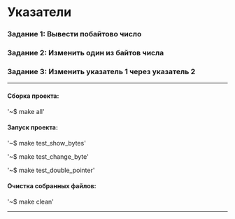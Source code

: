 # Указатели
### Задание 1: Вывести побайтово число
### Задание 2: Изменить один из байтов числа
### Задание 3: Изменить указатель 1 через указатель 2
____

#### Сборка проекта:

'~$ make all'

#### Запуск проекта:

'~$ make test_show_bytes'

'~$ make test_change_byte'

'~$ make test_double_pointer'

#### Очистка собранных файлов:

'~$ make clean'
____
